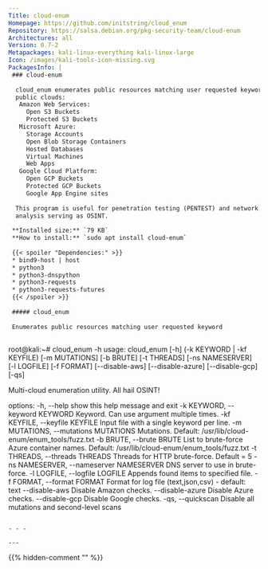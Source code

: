 ```yaml
---
Title: cloud-enum
Homepage: https://github.com/initstring/cloud_enum
Repository: https://salsa.debian.org/pkg-security-team/cloud-enum
Architectures: all
Version: 0.7-2
Metapackages: kali-linux-everything kali-linux-large 
Icon: /images/kali-tools-icon-missing.svg
PackagesInfo: |
 ### cloud-enum
 
  cloud_enum enumerates public resources matching user requested keywords in
  public clouds:
   Amazon Web Services:
     Open S3 Buckets
     Protected S3 Buckets
   Microsoft Azure:
     Storage Accounts
     Open Blob Storage Containers
     Hosted Databases
     Virtual Machines
     Web Apps
   Google Cloud Platform:
     Open GCP Buckets
     Protected GCP Buckets
     Google App Engine sites
   
  This program is useful for penetration testing (PENTEST) and network security
  analysis serving as OSINT.
 
 **Installed size:** `79 KB`  
 **How to install:** `sudo apt install cloud-enum`  
 
 {{< spoiler "Dependencies:" >}}
 * bind9-host | host
 * python3
 * python3-dnspython
 * python3-requests
 * python3-requests-futures
 {{< /spoiler >}}
 
 ##### cloud_enum
 
 Enumerates public resources matching user requested keyword
 
 ```
 root@kali:~# cloud_enum -h
 usage: cloud_enum [-h] (-k KEYWORD | -kf KEYFILE) [-m MUTATIONS] [-b BRUTE]
                   [-t THREADS] [-ns NAMESERVER] [-l LOGFILE] [-f FORMAT]
                   [--disable-aws] [--disable-azure] [--disable-gcp] [-qs]
 
 Multi-cloud enumeration utility. All hail OSINT!
 
 options:
   -h, --help            show this help message and exit
   -k KEYWORD, --keyword KEYWORD
                         Keyword. Can use argument multiple times.
   -kf KEYFILE, --keyfile KEYFILE
                         Input file with a single keyword per line.
   -m MUTATIONS, --mutations MUTATIONS
                         Mutations. Default: /usr/lib/cloud-
                         enum/enum_tools/fuzz.txt
   -b BRUTE, --brute BRUTE
                         List to brute-force Azure container names. Default:
                         /usr/lib/cloud-enum/enum_tools/fuzz.txt
   -t THREADS, --threads THREADS
                         Threads for HTTP brute-force. Default = 5
   -ns NAMESERVER, --nameserver NAMESERVER
                         DNS server to use in brute-force.
   -l LOGFILE, --logfile LOGFILE
                         Appends found items to specified file.
   -f FORMAT, --format FORMAT
                         Format for log file (text,json,csv) - default: text
   --disable-aws         Disable Amazon checks.
   --disable-azure       Disable Azure checks.
   --disable-gcp         Disable Google checks.
   -qs, --quickscan      Disable all mutations and second-level scans
 ```
 
 - - -
 
---
```

{{% hidden-comment "<!--Do not edit anything above this line-->" %}}
